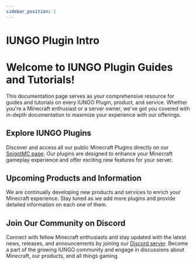 ```yaml
---
sidebar_position: 1
---
```


# IUNGO Plugin Intro

# Welcome to IUNGO Plugin Guides and Tutorials!

This documentation page serves as your comprehensive resource for guides and tutorials on every IUNGO Plugin, product, and service. Whether you're a Minecraft enthusiast or a server owner, we've got you covered with in-depth documentation to maximize your experience with our offerings.

## Explore IUNGO Plugins

Discover and access all our public Minecraft Plugins directly on our [SpigotMC page](https://www.spigotmc.org/resources/authors/262378/). Our plugins are designed to enhance your Minecraft gameplay experience and offer exciting new features for your server.

## Upcoming Products and Information

We are continually developing new products and services to enrich your Minecraft experience. Stay tuned as we add more plugins and provide detailed information on each one of them.

## Join Our Community on Discord

Connect with fellow Minecraft enthusiasts and stay updated with the latest news, releases, and announcements by joining our [Discord server](https://discord.gg/893Fk6rKac). Become a part of the growing IUNGO community and engage in discussions about Minecraft, our products, and all things gaming.



<!-- Let's discover **Docusaurus in less than 5 minutes**.

## Getting Started

Get started by **creating a new site**.

Or **try Docusaurus immediately** with **[docusaurus.new](https://docusaurus.new)**.

### What you'll need

- [Node.js](https://nodejs.org/en/download/) version 16.14 or above:
  - When installing Node.js, you are recommended to check all checkboxes related to dependencies.

## Generate a new site

Generate a new Docusaurus site using the **classic template**.

The classic template will automatically be added to your project after you run the command:

```bash
npm init docusaurus@latest my-website classic
```

You can type this command into Command Prompt, Powershell, Terminal, or any other integrated terminal of your code editor.

The command also installs all necessary dependencies you need to run Docusaurus.

## Start your site

Run the development server:

```bash
cd my-website
npm run start
```

The `cd` command changes the directory you're working with. In order to work with your newly created Docusaurus site, you'll need to navigate the terminal there.

The `npm run start` command builds your website locally and serves it through a development server, ready for you to view at http://localhost:3000/.

Open `docs/intro.md` (this page) and edit some lines: the site **reloads automatically** and displays the changes. -->
